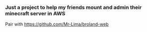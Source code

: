 ### Just a project to help my friends mount and admin their minecraft server in AWS

Pair with https://github.com/Mr-Lima/broland-web

